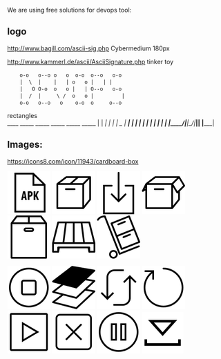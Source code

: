 We are using free solutions for devops tool:

## logo
http://www.bagill.com/ascii-sig.php
Cybermedium
180px

http://www.kammerl.de/ascii/AsciiSignature.php
tinker toy

        o-o   o--o o   o  o-o  o--o   o-o 
        |  \  |    |   | o   o |   | |    
        |   O O-o  o   o |   | O--o   o-o 
        |  /  |     \ /  o   o |         |
        o-o   o--o   o    o-o  o     o--o 
                 
                 
rectangles                 
                  ____  _____ _____ _____ _____ _____ 
                 |    \|   __|  |  |     |  _  |   __|
                 |  |  |   __|  |  |  |  |   __|__   |
                 |____/|_____|\___/|_____|__|  |_____|                
                                 
## Images:
https://icons8.com/icon/11943/cardboard-box

![Apk](doc/img/icons8-apk-100.png)
![Box](doc/img/icons8-cardboard-box-100.png)
![Download](doc/img/icons8-download-100.png)
![box](doc/img/icons8-empty-box-100.png)
![product](doc/img/icons8-new-product-100.png)
![Platform](doc/img/icons8-pallet-100.png)
![Trolley](doc/img/icons8-trolley-100.png)


![stop](doc/img/icons8-home-button-100.png)
![layers](doc/img/icons8-layers-filled-100.png)
![refresh](doc/img/icons8-refresh-100.png)
![restart](doc/img/icons8-restart-100.png)
![start](doc/img/icons8-start-100.png)
![remove](doc/img/icons8-close-window-100.png)
![Pause](doc/img/icons8-pause-button-100.png)
![Install](doc/img/icons8-downloading-updates-96.png)

